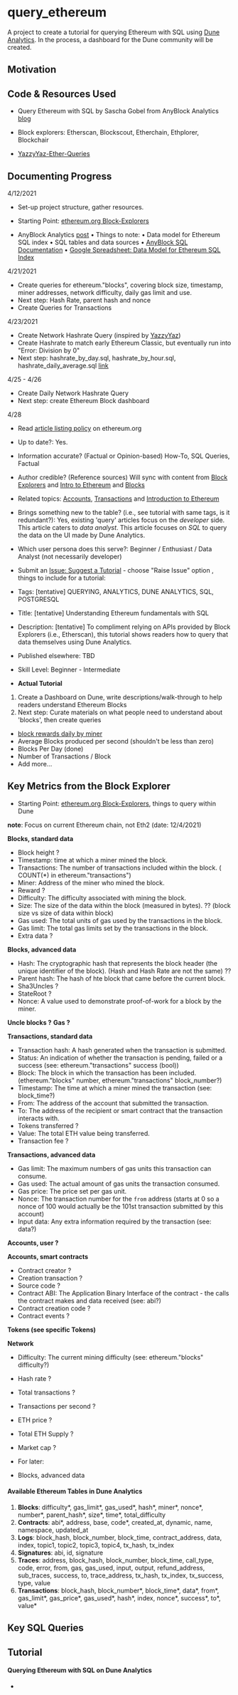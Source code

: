 # query_ethereum

A project to create a tutorial for querying Ethereum with SQL using [Dune Analytics](https://duneanalytics.com/). In the process, a dashboard for the Dune community will be created.

## Motivation

## Code & Resources Used

- Query Ethereum with SQL by Sascha Gobel from AnyBlock Analytics [blog](https://www.anyblockanalytics.com/blog/query-ethereum-with-sql/)

- Block explorers: Etherscan, Blockscout, Etherchain, Ethplorer, Blockchair

- [YazzyYaz-Ether-Queries](https://github.com/YazzyYaz/Ether-Queries)

## Documenting Progress

4/12/2021

- Set-up project structure, gather resources.

- Starting Point: [ethereum.org Block-Explorers](https://ethereum.org/en/developers/docs/data-and-analytics/block-explorers/)

- AnyBlock Analytics [post](https://www.anyblockanalytics.com/blog/query-ethereum-with-sql/)
  • Things to note:
  • Data model for Ethereum SQL index
  • SQL tables and data sources
  • [AnyBlock SQL Documentation](https://www.anyblockanalytics.com/docs/sql/schema/)
  • [Google Spreadsheet: Data Model for Ethereum SQL Index](https://docs.google.com/spreadsheets/d/1ehCIQxjSZcVLnddDWHBzhPb8h83mHWZxvyX9eckghbU/edit?usp=sharing)

4/21/2021

- Create queries for ethereum."blocks", covering block size, timestamp, miner addresses, network difficulty, daily gas limit and use.
- Next step: Hash Rate, parent hash and nonce
- Create Queries for Transactions

4/23/2021

- Create Network Hashrate Query (inspired by [YazzyYaz](https://github.com/YazzyYaz/Ether-Queries/blob/master/hashrate.sql))
- Create Hashrate to match early Ethereum Classic, but eventually run into "Error: Division by 0"
- Next step: hashrate_by_day.sql, hashrate_by_hour.sql, hashrate_daily_average.sql [link](https://github.com/YazzyYaz/Ether-Queries)

4/25 - 4/26

- Create Daily Network Hashrate Query
- Next step: create Ethereum Block dashboard

4/28

- Read [article listing policy](https://ethereum.org/en/contributing/adding-articles/) on ethereum.org
- Up to date?: Yes.
- Information accurate? (Factual or Opinion-based) How-To, SQL Queries, Factual
- Author credible? (Reference sources) Will sync with content from [Block Explorers](https://ethereum.org/en/developers/docs/data-and-analytics/block-explorers/) and [Intro to Ethereum](https://ethereum.org/en/developers/docs/intro-to-ethereum/) and [Blocks](https://ethereum.org/en/developers/docs/blocks/)
- Related topics: [Accounts](https://ethereum.org/en/developers/docs/accounts/), [Transactions](https://ethereum.org/en/developers/docs/transactions/) and [Introduction to Ethereum](https://ethereum.org/en/developers/docs/intro-to-ethereum/)
- Brings something new to the table? (i.e., see tutorial with same tags, is it redundant?): Yes, existing 'query' articles focus on the _developer_ side. This article caters to _data analyst_. This article focuses on _SQL_ to query the data on the UI made by Dune Analytics.
- Which user persona does this serve?: Beginner / Enthusiast / Data Analyst (not necessarily developer)

- Submit an [Issue: Suggest a Tutorial](https://ethereum.org/en/developers/tutorials/) - choose "Raise Issue" option , things to include for a tutorial:
- Tags: [tentative] QUERYING, ANALYTICS, DUNE ANALYTICS, SQL, POSTGRESQL
- Title: [tentative] Understanding Ethereum fundamentals with SQL
- Description: [tentative] To compliment relying on APIs provided by Block Explorers (i.e., Etherscan), this tutorial shows readers how to query that data themselves using Dune Analytics.
- Published elsewhere: TBD
- Skill Level: Beginner - Intermediate
- **Actual Tutorial**

1. Create a Dashboard on Dune, write descriptions/walk-through to help readers understand Ethereum Blocks
2. Next step: Curate materials on what people need to understand about 'blocks', then create queries

- [block rewards daily by miner](https://github.com/YazzyYaz/Ether-Queries/blob/master/block_rewards_daily_by_miner.sql)
- Average Blocks produced per second (shouldn't be less than zero)
- Blocks Per Day (done)
- Number of Transactions / Block
- Add more...

## Key Metrics from the Block Explorer

- Starting Point: [ethereum.org Block-Explorers](https://ethereum.org/en/developers/docs/data-and-analytics/block-explorers/), things to query within Dune

**note**: Focus on current Ethereum chain, not Eth2 (date: 12/4/2021)

**Blocks, standard data**

- Block height ?
- Timestamp: time at which a miner mined the block.
- Transactions: The number of transactions included within the block. ( COUNT(\*) in ethereum."transactions")
- Miner: Address of the miner who mined the block.
- Reward ?
- Difficulty: The difficulty associated with mining the block.
- Size: The size of the data within the block (measured in bytes). ?? (block size vs size of data within block)
- Gas used: The total units of gas used by the transactions in the block.
- Gas limit: The total gas limits set by the transactions in the block.
- Extra data ?

**Blocks, advanced data**

- Hash: The cryptographic hash that represents the block header (the unique identifier of the block). (Hash and Hash Rate are not the same) ??
- Parent hash: The hash of hte block that came before the current block.
- Sha3Uncles ?
- StateRoot ?
- Nonce: A value used to demonstrate proof-of-work for a block by the miner.

**Uncle blocks ?**
**Gas ?**

**Transactions, standard data**

- Transaction hash: A hash generated when the transaction is submitted.
- Status: An indication of whether the transaction is pending, failed or a success (see: ethereum."transactions" success (bool))
- Block: The block in which the transaction has been included. (ethereum."blocks" number, ethereum."transactions" block_number?)
- Timestamp: The time at which a miner mined the transaction (see: block_time?)
- From: The address of the account that submitted the transaction.
- To: The address of the recipient or smart contract that the transaction interacts with.
- Tokens transferred ?
- Value: The total ETH value being transferred.
- Transaction fee ?

**Transactions, advanced data**

- Gas limit: The maximum numbers of gas units this transaction can consume.
- Gas used: The actual amount of gas units the transaction consumed.
- Gas price: The price set per gas unit.
- Nonce: The transaction number for the `from` address (starts at 0 so a nonce of 100 would actually be the 101st transaction submitted by this account)
- Input data: Any extra information required by the transaction (see: data?)

**Accounts, user ?**

**Accounts, smart contracts**

- Contract creator ?
- Creation transaction ?
- Source code ?
- Contract ABI: The Application Binary Interface of the contract - the calls the contract makes and data received (see: abi?)
- Contract creation code ?
- Contract events ?

**Tokens (see specific Tokens)**

**Network**

- Difficulty: The current mining difficulty (see: ethereum."blocks" difficulty?)
- Hash rate ?
- Total transactions ?
- Transactions per second ?
- ETH price ?
- Total ETH Supply ?
- Market cap ?

- For later:
- Blocks, advanced data

#### Available Ethereum Tables in Dune Analytics

1. **Blocks**: difficulty*, gas_limit*, gas_used*, hash*, miner*, nonce*, number*, parent_hash*, size*, time*, total_difficulty
2. **Contracts**: abi*, address, base, code*, created_at, dynamic, name, namespace, updated_at
3. **Logs**: block_hash, block_number, block_time, contract_address, data, index, topic1, topic2, topic3, topic4, tx_hash, tx_index
4. **Signatures**: abi, id, signature
5. **Traces**: address, block_hash, block_number, block_time, call_type, code, error, from, gas, gas_used, input, output, refund_address, sub_traces, success, to, trace_address, tx_hash, tx_index, tx_success, type, value
6. **Transactions**: block_hash, block_number\*, block_time*, data*, from*, gas_limit*, gas_price*, gas_used*, hash*, index, nonce*, success*, to*, value\*

## Key SQL Queries

## Tutorial

#### Querying Ethereum with SQL on Dune Analytics

-
